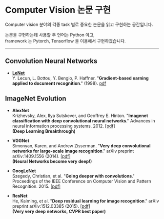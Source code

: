 # Computer Vision 논문 구현

Computer vision 분야의 각종 task 별로 중요한 논문을 읽고 구현하는 공간입니다.  

논문을 구현하는데 사용할 주 언어는 Python 이고,  
framework 는  Pytorch, Tensorflow 을 이용해서 구현하겠습니다.  


***

## Convolution Neural Networks

- [__LeNet__](https://github.com/ai-rtistic/cv-papers-implementation/tree/main/LeNet)  
   Y. Lecun, L. Bottou, Y. Bengio, P. Haffner. "**Gradient-based earning applied to document recognition**." (1998). [pdf](http://vision.stanford.edu/cs598_spring07/papers/Lecun98.pdf)


## ImageNet Evolution


- __AlexNet__  
  Krizhevsky, Alex, Ilya Sutskever, and Geoffrey E. Hinton. "**Imagenet classification with deep convolutional neural networks**." Advances in neural information processing systems. 2012. [[pdf]](http://papers.nips.cc/paper/4824-imagenet-classification-with-deep-convolutional-neural-networks.pdf)  
   **(Deep Learning Breakthrough)**  



- __VGGNet__  
  Simonyan, Karen, and Andrew Zisserman. "**Very deep convolutional networks for large-scale image recognition**." arXiv preprint arXiv:1409.1556 (2014). [[pdf]](https://arxiv.org/pdf/1409.1556.pdf)  
  **(Neural Networks become very deep!)**

- __GoogLeNet__  
 Szegedy, Christian, et al. "**Going deeper with convolutions**." Proceedings of the IEEE Conference on Computer Vision and Pattern Recognition. 2015. [[pdf]](http://www.cv-foundation.org/openaccess/content_cvpr_2015/papers/Szegedy_Going_Deeper_With_2015_CVPR_paper.pdf)  



- __ResNet__   
  He, Kaiming, et al. "**Deep residual learning for image recognition**." arXiv preprint arXiv:1512.03385 (2015). [[pdf]](https://arxiv.org/pdf/1512.03385.pdf)  
  **(Very very deep networks, CVPR best paper)**


